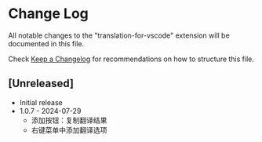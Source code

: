 # Change Log

All notable changes to the "translation-for-vscode" extension will be documented in this file.

Check [Keep a Changelog](http://keepachangelog.com/) for recommendations on how to structure this file.

## [Unreleased]

- Initial release
- 1.0.7 - 2024-07-29
  - 添加按钮：复制翻译结果
  - 右键菜单中添加翻译选项